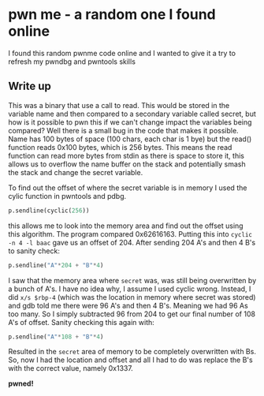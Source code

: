 # pwn me - a random one I found online

I found this random pwnme code online and I wanted to give it a try to refresh my pwndbg and pwntools skills

## Write up

This was a binary that use a call to read. This would be stored in the variable name and then compared to a secondary variable called secret, but how is it possible to pwn this if we can't change impact the variables being compared? Well there is a small bug in the code that makes it possible. Name has 100 bytes of space (100 chars, each char is 1 bye) but the read() function reads 0x100 bytes, which is 256 bytes. This means the read function can read more bytes from stdin as there is space to store it, this allows us to overflow the name buffer on the stack and potentially smash the stack and change the secret variable.

To find out the offset of where the secret variable is in memory I used the cylic function in pwntools and pdbg.

```python
p.sendline(cyclic(256))

```

this allows me to look into the memory area and find out the offset using this algorithm. The program compared 0x62616163. Putting this into `cyclic -n 4 -l baac` gave us an offset of 204. After sending 204 A's and then 4 B's to sanity check:

```python
p.sendline("A"*204 + "B"*4)

```

I saw that the memory area where `secret` was, was still being overwritten by a bunch of A's. I have no idea why, I assume I used cyclic wrong. Instead, I did `x/s $rbp-4` (which was the location in memory where secret was stored) and gdb told me there were 96 A's and then 4 B's. Meaning we had 96 As too many.	So I simply subtracted 96 from 204 to get our final number of 108 A's of offset. Sanity checking this again with:

```python
p.sendline("A"*108 + "B"*4)

```

Resulted in the `secret` area of memory to be completely overwritten with Bs. So, now I had the location and offset and all I had to do was replace the B's with the correct value, namely 0x1337.

**pwned!**
